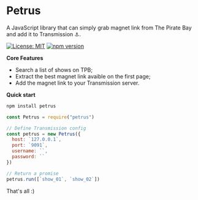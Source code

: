 # Petrus

A JavaScript library that can simply grab magnet link from The Pirate Bay and add it to Transmission :anchor:.

[![License: MIT](https://img.shields.io/badge/license-MIT-blue.svg)](https://github.com/Wifsimster/petrus/blob/master/LICENSE)
[![npm version](https://badge.fury.io/js/petrus.svg)](https://www.npmjs.com/package/petrus)

**Core Features**

- Search a list of shows on TPB;
- Extract the best magnet link avaible on the first page;
- Add the magnet link to your Transmission server.

**Quick start**

```javascript
npm install petrus
```

```javascript
const Petrus = require("petrus")

// Define Transmission config
const petrus = new Petrus({
  host: `127.0.0.1`,
  port: `9091`,
  username: ``,
  password: ``
})

// Return a promise
petrus.run([`show_01`, `show_02`])
```

That's all :)
